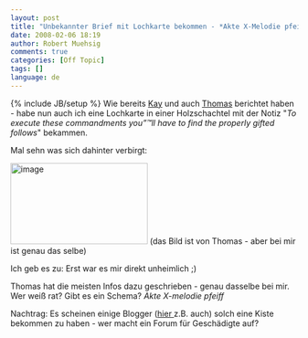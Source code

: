```yaml
---
layout: post
title: "Unbekannter Brief mit Lochkarte bekommen - *Akte X-Melodie pfeiff*"
date: 2008-02-06 18:19
author: Robert Muehsig
comments: true
categories: [Off Topic]
tags: []
language: de
---
```

{% include JB/setup %}
Wie bereits <a href="http://www.giza-blog.de/KomischePostsendungAuchErhalten.aspx">Kay</a> und auch <a href="http://thomas.lippert.it/v4/2008/komische-postsendung/">Thomas</a> berichtet haben - habe nun auch ich eine Lochkarte in einer Holzschachtel mit der Notiz "<em>To execute these commandments you”™ll have to find the properly gifted follows</em>" bekammen.

Mal sehn was sich dahinter verbirgt:

<a href="{{BASE_PATH}}/assets/wp-images-de/image250.png"><img src="{{BASE_PATH}}/assets/wp-images-de/image-thumb229.png" style="border: 0px none " alt="image" border="0" height="142" width="240" /></a>
(das Bild ist von Thomas - aber bei mir ist genau das selbe)

Ich geb es zu: Erst war es mir direkt unheimlich ;)

Thomas hat die meisten Infos dazu geschrieben - genau dasselbe bei mir. Wer weiß rat? Gibt es ein Schema? *Akte X-melodie pfeiff*

Nachtrag: Es scheinen einige Blogger (<a href="http://bionic.kopfschmerzgenerator.de/archives/2008/02/04/mysterioese-holzkiste-mit-lochkarte/">hier </a>z.B. auch) solch eine Kiste bekommen zu haben - wer macht ein Forum für Geschädigte auf?
